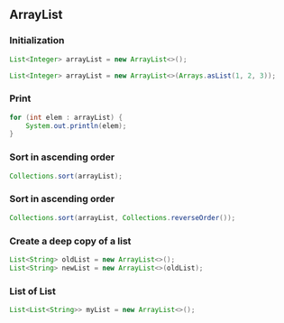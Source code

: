 ## ArrayList

### Initialization

```java
List<Integer> arrayList = new ArrayList<>();

List<Integer> arrayList = new ArrayList<>(Arrays.asList(1, 2, 3));
```

 
### Print

```java
for (int elem : arrayList) {
    System.out.println(elem);
}
```
### Sort in ascending order

```java
Collections.sort(arrayList);
```

### Sort in ascending order

```java
Collections.sort(arrayList, Collections.reverseOrder());
```
### Create a deep copy of a list

```java
List<String> oldList = new ArrayList<>();
List<String> newList = new ArrayList<>(oldList);
```

### List of List

```java
List<List<String>> myList = new ArrayList<>();
```

